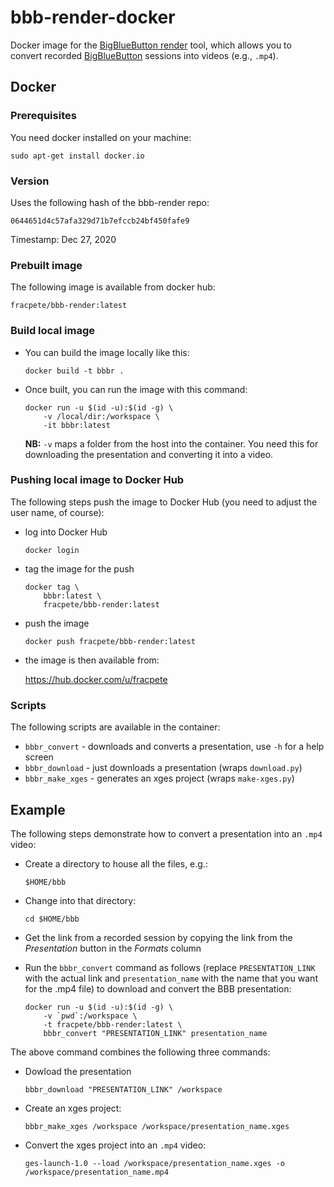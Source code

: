 # bbb-render-docker
Docker image for the [BigBlueButton render](https://github.com/plugorgau/bbb-render)
tool, which allows you to convert recorded [BigBlueButton](https://bigbluebutton.org/) 
sessions into videos (e.g., `.mp4`).


## Docker

### Prerequisites

You need docker installed on your machine:

```commandline
sudo apt-get install docker.io
```


### Version

Uses the following hash of the bbb-render repo:

```
0644651d4c57afa329d71b7efccb24bf450fafe9
```

Timestamp: Dec 27, 2020


### Prebuilt image

The following image is available from docker hub:

```
fracpete/bbb-render:latest
```


### Build local image

* You can build the image locally like this:

  ```commandline
  docker build -t bbbr .
  ```

* Once built, you can run the image with this command:

  ```commandline
  docker run -u $(id -u):$(id -g) \
      -v /local/dir:/workspace \
      -it bbbr:latest
  ```

  **NB:** `-v` maps a folder from the host into the container. You need this 
  for downloading the presentation and converting it into a video.


### Pushing local image to Docker Hub

The following steps push the image to Docker Hub (you need to adjust 
the user name, of course):

* log into Docker Hub

  ```comandline
  docker login
  ```

* tag the image for the push

  ```commandline
  docker tag \
      bbbr:latest \
      fracpete/bbb-render:latest
  ```

* push the image

  ```commandline
  docker push fracpete/bbb-render:latest
  ```

* the image is then available from:

  https://hub.docker.com/u/fracpete


### Scripts

The following scripts are available in the container:

* `bbbr_convert` - downloads and converts a presentation, use `-h` for a help screen
* `bbbr_download` - just downloads a presentation (wraps `download.py`)
* `bbbr_make_xges` - generates an xges project (wraps `make-xges.py`)


## Example

The following steps demonstrate how to convert a presentation into an `.mp4` video:

* Create a directory to house all the files, e.g.:

  ```
  $HOME/bbb
  ```

* Change into that directory:

  ```commandline
  cd $HOME/bbb
  ```

* Get the link from a recorded session by copying the link from the *Presentation* button in the *Formats* column

* Run the `bbbr_convert` command as follows (replace `PRESENTATION_LINK` with the actual link and `presentation_name` with the name that you want for the .mp4 file) to download and convert the BBB presentation:

  ```commandline
  docker run -u $(id -u):$(id -g) \
      -v `pwd`:/workspace \
      -t fracpete/bbb-render:latest \
      bbbr_convert "PRESENTATION_LINK" presentation_name
  ```

The above command combines the following three commands:

* Dowload the presentation

  ```commandline
  bbbr_download "PRESENTATION_LINK" /workspace
  ```

* Create an xges project:

  ```commandline
  bbbr_make_xges /workspace /workspace/presentation_name.xges
  ```

* Convert the xges project into an `.mp4` video:

  ```commandline
  ges-launch-1.0 --load /workspace/presentation_name.xges -o /workspace/presentation_name.mp4
  ```

